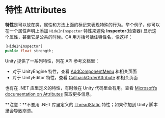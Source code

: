 # 特性 Attributes

**特性**是可以放在类，属性和方法上面的标记来表现特殊的行为。举个例子，你可以在一个属性声明上添加 `HideInInspector` 特性来避免 **Inspector**(检查器) 显示这个属性，甚至它是公共的时候。C# 用方括号括住特性名，像这样：

```cs
[HideInInspector]
public float strength;
```

Unity 提供了一系列特性，列在 API 参考文档里：

- 对于 UnityEngine 特性，查看 [AddComponentMenu](https://docs.unity3d.com/ScriptReference/AddComponentMenu.html) 和相关页面
- 对于 UnityEditor 特性，查看 [CallbackOrderAttribute](https://docs.unity3d.com/ScriptReference/CallbackOrderAttribute.html) 和相关页面

也有在 .NET 库里定义的特性，有时候在 Unity 代码里会有用。查看 [Microsoft’s documentation on Attributes](https://docs.microsoft.com/en-us/dotnet/csharp/programming-guide/concepts/attributes/) 获取更多信息。

**注意：**不要用 .NET 库里定义的 [ThreadStatic](http://msdn.microsoft.com/en-us/library/system.threadstaticattribute.aspx) 特性；如果你加到 Unity 脚本里会导致崩溃。